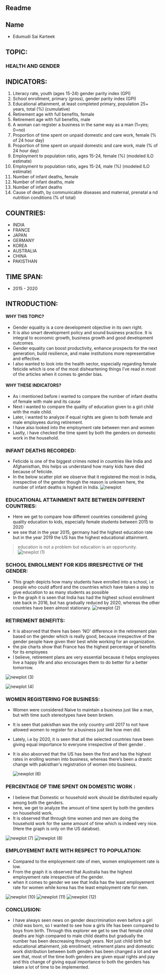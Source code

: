 
## Readme

## Name
 - Edumudi Sai Karteek

## TOPIC:
### HEALTH AND GENDER 

## INDICATORS:

 1. Literacy rate, youth (ages 15-24) gender parity index (GPI)
 2. School enrollment, primary (gross), gender parity index (GPI)
 3. Educational attainment, at least completed primary, population 25+ years, total (%) (cumulative)
 4. Retirement age with full benefits, female
 5. Retirement age with full benefits, male
 6. A woman can register a business in the same way as a man (1=yes; 0=no)
 7. Proportion of time spent on unpaid domestic and care work, female (% of 24 hour day)
 8. Proportion of time spent on unpaid domestic and care work, male (% of 24 hour day)
 9. Employment to population ratio, ages 15-24, female (%) (modeled ILO estimate)
 10. Employment to population ratio, ages 15-24, male (%) (modeled ILO estimate)
 11. Number of infant deaths, female
 12. Number of infant deaths, male
 13. Number of infant deaths
 14. Cause of death, by communicable diseases and maternal, prenatal a nd nutrition conditions (% of total)

## COUNTRIES:

  - INDIA
  - FRANCE
  - JAPAN
  - GERMANY
  - KOREA
  - AUSTRALIA
  - CHINA
  - PAKISTHAN

## TIME SPAN:
 - 2015 - 2020

## INTRODUCTION:

#### WHY THIS TOPIC?
   - Gender equality is a core development objective in its own right. 
   - It is also smart development policy and sound business practice. It is integral to economic growth, business growth and good development outcomes. 
   - Gender equality can boost productivity, enhance prospects for the next generation, build resilience, and make institutions more representative and effective. 
   - I also wanted to look into the health sector, especially regarding female feticide which is one of the most disheartening things I’ve read in most of the articles when it comes to gender bias.

#### WHY THESE INDICATORS?
   - As i mentioned before i wanted to compare the number of infant deaths of female with male and its cause 
   - Next i wanted to compare the quality of education given to a girl child with the male child.
   - Later, i wanted to analyze if equal rights are given to both female and male employees during retirement.
   - I have also looked into the employment rate between men and women
   - Lastly, i have checked the time spent by both the genders on domestic work in the household.

### INFANT DEATHS RECORDED:
 - Feticide is one of the biggest crimes noted in countries like India and Afghanisthan, this helps us understand how many kids have died because of feticide.
 - In the below scatter plot we observe that it registered the most in India, irrespective of the gender though the reason is unkown here, the number of infant deaths is highest in India.
![newplot](https://user-images.githubusercontent.com/89980785/139479125-811500ce-1fd9-4cda-aa15-227093d13fe5.png)


### EDUCATIONAL ATTAINMENT RATE BETWEEN DIFFERENT COUNTRIES:

  - Here we get to compare how different countries considered giving quality education to kids, especially female students between 2015 to 2020
  - we see that in the year 2015, germany had the highest education rate but in the year 2019 the US has the highest educational attainment.

   > education is not a problem but education is an opportunity.
   ![newplot (1)](https://user-images.githubusercontent.com/89980785/139501864-0b8d635d-e5d5-4a3a-89b6-01cde4efef67.png)

### SCHOOL ENROLLMENT FOR KIDS IRRESPECTIVE OF THE GENDER:

   - This graph depicts how many students have enrolled into a school, i.e people who could afford and the countries which have taken a step to give education to as many students as possible 
   - In the graph it is seen that India has had the highest school enrollment rate back in 2016, but has gradually reduced by 2020, whereas the other countries have been almost stationary.
   ![newplot (2)](https://user-images.githubusercontent.com/89980785/139502163-d84577cf-d0c0-48e7-b11d-359bc504bcc2.png)


### RETIREMENT BENEFITS:

  - It is absorved that there has been 'NO' difference in the retirement plan based on the gender which is really good, because irrespective of the gender people have given their best while working for an organization.
  - the pie charts show that France has the highest percentage of benefits for its employees
  - I believe, retirement plans are very essential because it helps employees live a happy life and also encourages them to do better for a better tomorrow. 

  ![newplot (3)](https://user-images.githubusercontent.com/89980785/139502543-3d9fac9f-debe-47eb-89aa-45390caf881a.png)
  
  ![newplot (4)](https://user-images.githubusercontent.com/89980785/139502583-8c8bbff0-a03a-4e23-8545-78b7ed8e4d73.png)
  

### WOMEN REGISTERING FOR BUSINESS:

 - Women were considered Naive to maintain a business just like a man, but with time such stereotypes have been broken.
 - It is seen that pakisthan was the only country until 2017 to not have allowed women to register for a business just like how men did.
 - Lately, i.e by 2020, it is seen that all the selected countries have been giving equal importance to everyone irrespective of their gender .
 - It is also absorved that the US has been the first and has the highest rates in erolling women into business, whereas there’s been a drastic change with pakisthan's registration of women into business. 

   ![newplot (6)](https://user-images.githubusercontent.com/89980785/139502878-82aac895-f8bd-4277-bf16-a4953d192766.png)

### PERCENTAGE OF TIME SPENT ON DOMESTIC WORK :

 - I believe that Domestic or household work should be distributed equally among both the genders.
 - here, we get to analyze the amount of time spent by both the genders on household work.
 - It is observed that through time women and men are doing the household work for the same amount of time which is indeed very nice.
 (Here the graph is only on the US databse).
 
  ![newplot (7)](https://user-images.githubusercontent.com/89980785/139503255-5f433a0f-b8a1-4e45-886a-687e403850d3.png)
  ![newplot (8)](https://user-images.githubusercontent.com/89980785/139503284-5ecf596a-6eb6-460b-8f48-55fedc66da36.png)


### EMPLOYEMENT RATE WITH RESPECT TO POPULATION:

  - Compared to the employement rate of men, women employement rate is low.
  - From the graph it is observed that Australia has the highest employement rate irrespective of the gender.
  - when it comes to gender we see that India has the least employement rate for women while korea has the least employment rate for men.

  ![newplot (10)](https://user-images.githubusercontent.com/89980785/139505124-1c126a38-8a51-4078-b8c7-df9e645fd637.png)
  ![newplot (11)](https://user-images.githubusercontent.com/89980785/139505241-257a88f6-c29c-44eb-aac1-86902b683370.png)
  ![newplot (12)](https://user-images.githubusercontent.com/89980785/139505259-4c666c35-f37f-40fb-9d16-cc5e73c24b78.png)


### CONCLUSION:
 - I have always seen news on gender descrimination even before a girl child was born, so I wanted to see how a girls life has been compared to boys from birth. Through this explorer we get to see that female child deaths are high compared to male child deaths but gradually the number has been descreasing through years. Not just child birth but educational attainment, job enrollment, retirement plans and domestic work distribution between both genders has been changed a lot and we see that, most of the time both genders are given equal rights and pay and this change of giving equal importance to both the genders has taken a lot of time to be implemented.
